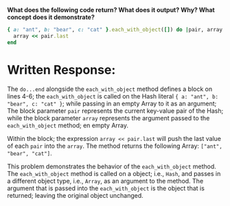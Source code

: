 **What does the following code return? What does it output? Why? What concept does it demonstrate?**

```ruby
{ a: "ant", b: "bear", c: "cat" }.each_with_object([]) do |pair, array|
  array << pair.last
end
```
# Written Response:

The `do...end` alongside the `each_with_object` method defines a block on lines 4-6; the `each_with_object` is called on the Hash literal `{ a: "ant", b: "bear", c: "cat" }`; while passing in an empty Array to it as an argument; The block parameter `pair` represents the current key-value pair of the Hash; while the block parameter `array` represents the argument passed to the `each_with_object` method; en empty Array.

Within the block; the expression `array << pair.last` will push the last value of each `pair` into the `array`. The method returns the following Array: `["ant", "bear", "cat"]`.

This problem demonstrates the behavior of the `each_with_object` method. The `each_with_object` method is called on a object; i.e., `Hash`, and passes in a different object type, i.e., `Array`, as an argument to the method. The argument that is passed into the `each_with_object` is the object that is returned; leaving the original object unchanged.

